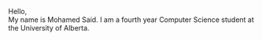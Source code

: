 Hello,  
My name is Mohamed Said. I am a fourth year Computer Science student at the University of Alberta. 

